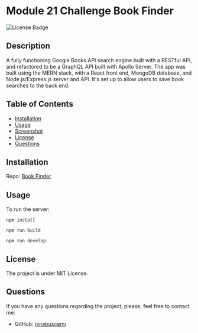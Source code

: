 # Module 21 Challenge Book Finder

![License Badge](https://badgen.net/static/license/MIT/blue)

## Description

A fully functioning Google Books API search engine built with a RESTful API, and refactored to be a GraphQL API built with Apollo Server. The app was built using the MERN stack, with a React front end, MongoDB database, and Node.js/Express.js server and API. It's set up to allow users to save book searches to the back end.

## Table of Contents

- [Installation](#installation)
- [Usage](#usage)
- [Screenshot](#screenshot)
- [License](#license)
- [Questions](#questions)

## Installation

Repo: [Book Finder](https://github.com/ninabuscemi/mod-21-book-finder)

## Usage

To run the server:

```
npm install
```

```
npm run build
```

```
npm run develop
```

## License

The project is under MIT License.

## Questions

If you have any questions regarding the project, please, feel free to contact me:

- GitHub: [ninabuscemi](https://github.com/ninabuscemi)